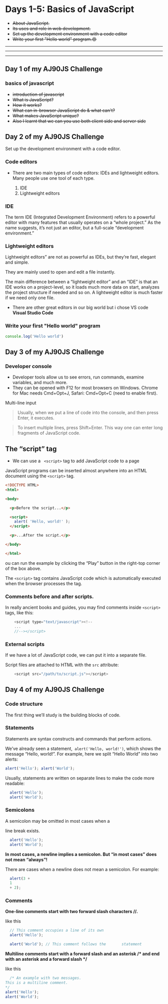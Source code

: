 
# Days 1-5: Basics of JavaScript

- ~~About JavaScript.~~
- ~~Its uses and role in web development.~~
- ~~Set up the development environment with a code editor~~
- ~~Write your first "Hello world" program.😍~~
 


---
---
---
  
  


## Day 1 of my AJ90JS Challenge

### basics of javascript

- ~~introduction of javascript~~
- ~~What is JavaScript?~~
- ~~How it works?~~
- ~~What can in-browser JavaScript do & what can't?~~
- ~~What makes JavaScript unique?~~
- ~~Also I learnt that we can you use both client side and server side~~


## Day 2 of my AJ90JS Challenge

Set up the development environment with a code editor.

### Code editors

- There are two main types of code editors: IDEs and lightweight editors. Many people use one tool of each type.

    1. IDE
    2. Lightweight editors

### IDE

The term IDE (Integrated Development Environment) refers to a powerful editor with many features that usually operates on a “whole project.” As the name suggests, it’s not just an editor, but a full-scale “development environment.”

### Lightweight editors

Lightweight editors” are not as powerful as IDEs, but they’re fast, elegant and simple.

They are mainly used to open and edit a file instantly.

The main difference between a “lightweight editor” and an “IDE” is that an IDE works on a project-level, so it loads much more data on start, analyzes the project structure if needed and so on. A lightweight editor is much faster if we need only one file.


- There are other great editors in our big world but i chose VS code **Visual Studio Code** 


### Write your first "Hello world" program

``` js
console.log('Hello world')
```



## Day 3 of my AJ90JS Challenge
### Developer console

- Developer tools allow us to see errors, run commands, examine variables, and much more.
- They can be opened with F12 for most browsers on Windows. Chrome for Mac needs Cmd+Opt+J, Safari: Cmd+Opt+C (need to enable first).


Multi-line input
> Usually, when we put a line of code into the console, and then press Enter, it executes.

> To insert multiple lines, press Shift+Enter. This way one can enter long fragments of JavaScript code.

## The “script” tag

- We can use a ` <script>` tag to add JavaScript code to a page


JavaScript programs can be inserted almost anywhere into an HTML document using the `<script>` tag.

``` html
<!DOCTYPE HTML>
<html>

<body>

  <p>Before the script...</p>

  <script>
    alert( 'Hello, world!' );
  </script>

  <p>...After the script.</p>

</body>

</html>
```

ou can run the example by clicking the “Play” button in the right-top corner of the box above.

The `<script>` tag contains JavaScript code which is automatically executed when the browser processes the tag.

### Comments before and after scripts.

In really ancient books and guides, you may find comments inside `<script>` tags, like this:

```js
    <script type="text/javascript"><!--
    ...
    //--></script>
```

### External scripts

If we have a lot of JavaScript code, we can put it into a separate file.

Script files are attached to HTML with the `src` attribute:


```js
    <script src="/path/to/script.js"></script>
```




## Day 4 of my AJ90JS Challenge

### Code structure

The first thing we’ll study is the building blocks of code.

### Statements

Statements are syntax constructs and commands that perform actions.

We’ve already seen a statement,` alert('Hello, world!')`, which shows the message “Hello, world!”.
For example, here we split “Hello World” into two alerts:


```js
alert('Hello'); alert('World');
````
Usually, statements are written on separate lines to make the code more readable:


```js
  alert('Hello');
  alert('World');
```


### Semicolons

A semicolon may be omitted in most cases when a 

line break exists.

```js
  alert('Hello');
  alert('World');
```

**In most cases, a newline implies a semicolon. But “in most cases” does not mean “always”!**

There are cases when a newline does not mean a semicolon. For example:



```js
  alert(3 +
  1
  + 2);
```

### Comments

**One-line comments start with two forward slash characters //.**

like this

```js
  // This comment occupies a line of its own
  alert('Hello');

  alert('World'); // This comment follows the       statement
```


__Multiline comments start with a forward slash and an asterisk /* and end with an asterisk and a forward slash */__ 

like this


```js
  /* An example with two messages.
This is a multiline comment.
*/
alert('Hello');
alert('World');
```













